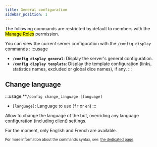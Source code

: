 ```yaml
---
title: General configuration
sidebar_position: 1
---
```


The following commands are restricted by default to members with the <mark>Manage Roles</mark> permission.

You can view the current server configuration with the `/config display` commands :
:::usage
- **`/config display general`**: Display the server's general configuration.
- **`/config display template`**: Display the template configuration (links, statistics names, excluded or global dice names), if any.
:::

## Change language

:::usage
**`/config change_language [language]`
- `[language]`: Language to use (`fr` or `en`)
:::

Allow to change the language of the bot, overriding any language configuration (including client) settings.

For the moment, only English and French are available.

<small>For more information about the commands syntax, see: [the dedicated page](../introduction/format.mdx).</small>